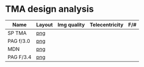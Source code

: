 # TMA design analysis

|Name           |Layout                               |Img quality              |   Telecentricity      |F/#        |
|---            |---                                  |---                      |---                    |---        |
|SP TMA         |[png](TmaV1_SP/layout/3DLayout.png)  |                         |                       |           |
|PAG f/3.0      |[png](PAG_F3p0/layout/3DLayout.png)  |                         |                       |           |
|MDN            |[png](MDN_F3p3/layout/3DLayout.png)  |                         |                       |           |
|PAG F/3.4      |[png](PAG_F3p4/layout/3DLayout.png)  |                         |                       |           |
